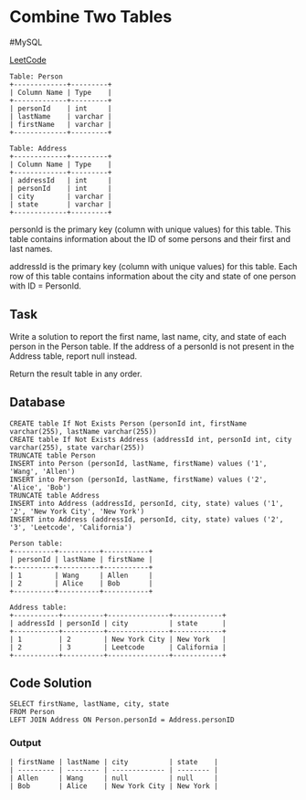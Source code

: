 # Combine Two Tables
\#MySQL

[LeetCode](https://leetcode.com/problems/combine-two-tables/)

```
Table: Person
+-------------+---------+
| Column Name | Type    |
+-------------+---------+
| personId    | int     |
| lastName    | varchar |
| firstName   | varchar |
+-------------+---------+

Table: Address
+-------------+---------+
| Column Name | Type    |
+-------------+---------+
| addressId   | int     |
| personId    | int     |
| city        | varchar |
| state       | varchar |
+-------------+---------+
```
personId is the primary key (column with unique values) for this table.
This table contains information about the ID of some persons and their first and last names.

addressId is the primary key (column with unique values) for this table.
Each row of this table contains information about the city and state of one person with ID = PersonId.

## Task
Write a solution to report the first name, last name, city, and state of each person in the Person table. If the address of a personId is not present in the Address table, report null instead.

Return the result table in any order.

## Database
```
CREATE table If Not Exists Person (personId int, firstName varchar(255), lastName varchar(255))
CREATE table If Not Exists Address (addressId int, personId int, city varchar(255), state varchar(255))
TRUNCATE table Person
INSERT into Person (personId, lastName, firstName) values ('1', 'Wang', 'Allen')
INSERT into Person (personId, lastName, firstName) values ('2', 'Alice', 'Bob')
TRUNCATE table Address
INSERT into Address (addressId, personId, city, state) values ('1', '2', 'New York City', 'New York')
INSERT into Address (addressId, personId, city, state) values ('2', '3', 'Leetcode', 'California')
```
```
Person table:
+----------+----------+-----------+
| personId | lastName | firstName |
+----------+----------+-----------+
| 1        | Wang     | Allen     |
| 2        | Alice    | Bob       |
+----------+----------+-----------+

Address table:
+-----------+----------+---------------+------------+
| addressId | personId | city          | state      |
+-----------+----------+---------------+------------+
| 1         | 2        | New York City | New York   |
| 2         | 3        | Leetcode      | California |
+-----------+----------+---------------+------------+
```
## Code Solution
```
SELECT firstName, lastName, city, state 
FROM Person
LEFT JOIN Address ON Person.personId = Address.personID
```
### Output
```
| firstName | lastName | city          | state    |
| --------- | -------- | ------------- | -------- |
| Allen     | Wang     | null          | null     |
| Bob       | Alice    | New York City | New York |
````

